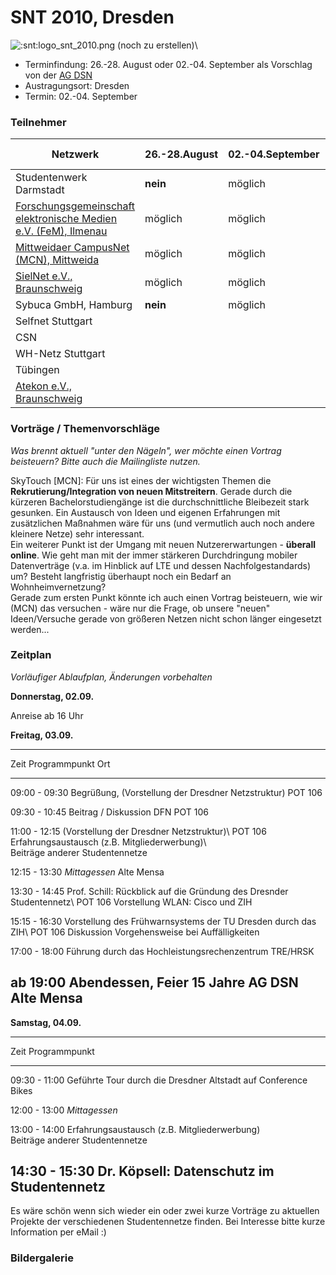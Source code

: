 # SNT 2010, Dresden

![:snt:logo_snt_2010.png (noch zu erstellen)](/snt/logo_snt_2010.png)\

-   Terminfindung: 26.-28. August oder 02.-04. September als Vorschlag
    von der [AG DSN](http://www.ag-dsn.de/)
-   Austragungsort: Dresden
-   Termin: 02.-04. September

### Teilnehmer

Netzwerk                                                                                      | 26.-28.August | 02.-04.September |  gemeldete Teilnehmerzahl | bis Sonntag
----------------------------------------------------------------------------------------------|---------------|------------------|---------------------------|-------------
Studentenwerk Darmstadt                                                                       | **nein**      | möglich          |  0                        | \-
[Forschungsgemeinschaft elektronische Medien e.V. (FeM), Ilmenau](../Networks/ilmenau_fem.md) | möglich       | möglich          |  3                        | \-
[Mittweidaer CampusNet (MCN), Mittweida](../Networks/mittweida_mcn.md)                        | möglich       | möglich          |  7 (5 Übernachtungen)     | 7/5
[SielNet e.V., Braunschweig](../Networks/braunschweig_sielnet.md)                             | möglich       | möglich          |  2                        | 
Sybuca GmbH, Hamburg                                                                          | **nein**      | möglich          |  1                        | 1
Selfnet Stuttgart                                                                             |               |                  |  4                        | 3
CSN                                                                                           |               |                  |  2                        | 
WH-Netz Stuttgart                                                                             |               |                  |  2                        | \-
Tübingen                                                                                      |               |                  |  3                        | 
[Atekon e.V., Braunschweig](../Networks/braunschweig_atekon.md)                               |               |                  |  1                        | 

### Vorträge / Themenvorschläge

*Was brennt aktuell \"unter den Nägeln\", wer möchte einen Vortrag
beisteuern? Bitte auch die Mailingliste nutzen.*

SkyTouch \[MCN\]: Für uns ist eines der wichtigsten Themen die
**Rekrutierung/Integration von neuen Mitstreitern**. Gerade durch die
kürzeren Bachelorstudiengänge ist die durchschnittliche Bleibezeit stark
gesunken. Ein Austausch von Ideen und eigenen Erfahrungen mit
zusätzlichen Maßnahmen wäre für uns (und vermutlich auch noch andere
kleinere Netze) sehr interessant.\
Ein weiterer Punkt ist der Umgang mit neuen Nutzererwartungen -
**überall online**. Wie geht man mit der immer stärkeren Durchdringung
mobiler Datenverträge (v.a. im Hinblick auf LTE und dessen
Nachfolgestandards) um? Besteht langfristig überhaupt noch ein Bedarf an
Wohnheimvernetzung?\
Gerade zum ersten Punkt könnte ich auch einen Vortrag beisteuern, wie
wir (MCN) das versuchen - wäre nur die Frage, ob unsere \"neuen\"
Ideen/Versuche gerade von größeren Netzen nicht schon länger eingesetzt
werden\...

### Zeitplan

*Vorläufiger Ablaufplan, Änderungen vorbehalten*

**Donnerstag, 02.09.**

Anreise ab 16 Uhr

**Freitag, 03.09.**

  ---------------------------------------------------------------------------------------------------
  Zeit            Programmpunkt                                                          Ort
  --------------- ---------------------------------------------------------------------- ------------
  09:00 - 09:30   Begrüßung, (Vorstellung der Dresdner Netzstruktur)                     POT 106

  09:30 - 10:45   Beitrag / Diskussion DFN                                               POT 106

  11:00 - 12:15   (Vorstellung der Dresdner Netzstruktur)\                               POT 106
                  Erfahrungsaustausch (z.B. Mitgliederwerbung)\                          
                  Beiträge anderer Studentennetze                                        

  12:15 - 13:30   *Mittagessen*                                                          Alte Mensa

  13:30 - 14:45   Prof. Schill: Rückblick auf die Gründung des Dresnder Studentennetz\   POT 106
                  Vorstellung WLAN: Cisco und ZIH                                        

  15:15 - 16:30   Vorstellung des Frühwarnsystems der TU Dresden durch das ZIH\          POT 106
                  Diskussion Vorgehensweise bei Auffälligkeiten                          

  17:00 - 18:00   Führung durch das Hochleistungsrechenzentrum                           TRE/HRSK

  ab 19:00        Abendessen, Feier 15 Jahre AG DSN                                      Alte Mensa
  ---------------------------------------------------------------------------------------------------

**Samstag, 04.09.**

  --------------------------------------------------------------------------------
  Zeit            Programmpunkt
  --------------- ----------------------------------------------------------------
  09:30 - 11:00   Geführte Tour durch die Dresdner Altstadt auf Conference Bikes

  12:00 - 13:00   *Mittagessen*

  13:00 - 14:00   Erfahrungsaustausch (z.B. Mitgliederwerbung)\
                  Beiträge anderer Studentennetze

  14:30 - 15:30   Dr. Köpsell: Datenschutz im Studentennetz
  --------------------------------------------------------------------------------

Es wäre schön wenn sich wieder ein oder zwei kurze Vorträge zu aktuellen
Projekte der verschiedenen Studentennetze finden. Bei Interesse bitte
kurze Information per eMail :)

### Bildergalerie
